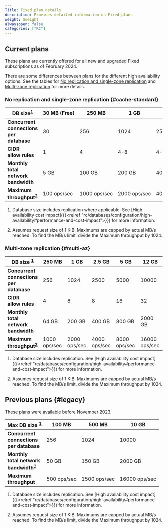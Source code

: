 ```yaml
---
Title: Fixed plan details
description: Provides detailed information on Fixed plans
weight: $weight
alwaysopen: false
categories: ["RC"]
---
```


## Current plans

These plans are currently offered for all new and upgraded Fixed subscriptions as of February 2024.

There are some differences between plans for the different high availability options. See the tables for [No replication and single-zone replication](#cache-standard) and [Multi-zone replication](#multi-az) for more details.

### No replication and single-zone replication {#cache-standard}

| **DB&nbsp;size**<sup>[1](#table-note-1-cache-standard)</sup> | **30&nbsp;MB&nbsp;(Free)** | **250 MB** | **1 GB** | **2.5 GB** | **5 GB** | **12 GB** |
|---|---|---|---|---|---|---|
| **Concurrent<br/>connections<br/>per database** | 30 | 256 | 1024 | 2500 | 5000 | 10000 |
| **CIDR<br/> allow rules** | 1 | 4 | 4-8 | 4-8 | 4-16 | 4-32 |
| **Monthly<br/> total network<br/> bandwidth** | 5&nbsp;GB | 100&nbsp;GB | 200&nbsp;GB | 400&nbsp;GB | 800&nbsp;GB | 2000&nbsp;GB |
| **Maximum<br/> throughput<sup>[2](#table-note-2-cache-standard)</sup>** | 100&nbsp;ops/sec | 1000&nbsp;ops/sec | 2000&nbsp;ops/sec | 4000&nbsp;ops/sec | 8000&nbsp;ops/sec | 16000&nbsp;ops/sec |

1. <a name="table-note-1-cache-standard" style="display: block; height: 80px; margin-top: -80px;"></a> Database size includes replication where applicable. See [High availability cost impact]({{<relref "rc/databases/configuration/high-availability#performance-and-cost-impact">}}) for more information.

2. <a name="table-note-2-cache-standard" style="display: block; height: 80px; margin-top: -80px;"></a> Assumes request size of 1 KiB. Maximums are capped by actual MB/s reached. To find the MB/s limit, divide the Maximum throughput by 1024.

### Multi-zone replication {#multi-az}

| **DB&nbsp;size&nbsp;**<sup>[1](#table-note-1-multi-az)</sup> | **250 MB** | **1 GB** | **2.5 GB** | **5 GB** | **12 GB** |
|---|---|---|---|---|---|
| **Concurrent<br/>connections<br/>per database** | 256 | 1024 | 2500 | 5000 | 10000 |
| **CIDR<br/> allow rules** | 4 | 8 | 8 | 16 | 32 |
| **Monthly<br/> total network<br/> bandwidth** | 64&nbsp;GB | 200 GB | 400 GB | 800 GB | 2000 GB |
| **Maximum<br/> throughput<sup>[2](#table-note-2-multi-az)</sup>** | 1000 ops/sec | 2000 ops/sec | 4000 ops/sec | 8000 ops/sec | 16000 ops/sec |

1. <a name="table-note-1-multi-az" style="display: block; height: 80px; margin-top: -80px;"></a> Database size includes replication. See [High availability cost impact]({{<relref "rc/databases/configuration/high-availability#performance-and-cost-impact">}}) for more information.

2. <a name="table-note-2-multi-az" style="display: block; height: 80px; margin-top: -80px;"></a> Assumes request size of 1 KiB. Maximums are capped by actual MB/s reached. To find the MB/s limit, divide the Maximum throughput by 1024.

## Previous plans {#legacy}

These plans were available before November 2023.

| **Max&nbsp;DB&nbsp;size&nbsp;**<sup>[1](#table-note-1-legacy)</sup> | **100 MB** | **500 MB** | **10 GB** |
|---|---|---|---|
| **Concurrent<br/>connections<br/>per database** | 256 | 1024 | 10000 |
| **Monthly<br/> total network<br/> bandwidth**<sup>[2](#table-note-2-legacy)</sup> | 50&nbsp;GB | 150&nbsp;GB | 2000&nbsp;GB |
| **Maximum<br/> throughput** | 500&nbsp;ops/sec | 1500&nbsp;ops/sec | 16000&nbsp;ops/sec |

1. <a name="table-note-1-legacy" style="display: block; height: 80px; margin-top: -80px;"></a> Database size includes replication. See [High availability cost impact]({{<relref "rc/databases/configuration/high-availability#performance-and-cost-impact">}}) for more information.

2. <a name="table-note-2-legacy" style="display: block; height: 80px; margin-top: -80px;"></a> Assumes request size of 1 KiB. Maximums are capped by actual MB/s reached. To find the MB/s limit, divide the Maximum throughput by 1024.